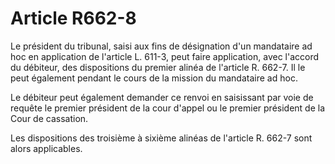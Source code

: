 # Article R662-8

Le président du tribunal, saisi aux fins de désignation d'un mandataire ad hoc en application de l'article L. 611-3, peut faire application, avec l'accord du débiteur, des dispositions du premier alinéa de l'article R. 662-7. Il le peut également pendant le cours de la mission du mandataire ad hoc.

Le débiteur peut également demander ce renvoi en saisissant par voie de requête le premier président de la cour d'appel ou le premier président de la Cour de cassation.

Les dispositions des troisième à sixième alinéas de l'article R. 662-7 sont alors applicables.

